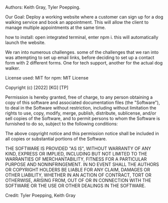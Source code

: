 Authors: Keith Gray, Tyler Poepping.

Our Goal: Deploy a working website where a customer can sign up for a dog walking service and book an appointment. This will allow the client to manage multiple appointments at the same time.

how to install: open integrated terminal, enter npm i. this will automatically launch the website.

We ran into numerous challenges. some of the challenges that we ran into was attempting to set up email links, before deciding to set up a contact form with 2 different forms. One for tech support, another for the actual dog walker. 




License used: MIT for npm: MIT License

Copyright (c) [2022] [KG] [TP]

Permission is hereby granted, free of charge, to any person obtaining a copy
of this software and associated documentation files (the "Software"), to deal
in the Software without restriction, including without limitation the rights
to use, copy, modify, merge, publish, distribute, sublicense, and/or sell
copies of the Software, and to permit persons to whom the Software is
furnished to do so, subject to the following conditions:

The above copyright notice and this permission notice shall be included in all
copies or substantial portions of the Software.

THE SOFTWARE IS PROVIDED "AS IS", WITHOUT WARRANTY OF ANY KIND, EXPRESS OR
IMPLIED, INCLUDING BUT NOT LIMITED TO THE WARRANTIES OF MERCHANTABILITY,
FITNESS FOR A PARTICULAR PURPOSE AND NONINFRINGEMENT. IN NO EVENT SHALL THE
AUTHORS OR COPYRIGHT HOLDERS BE LIABLE FOR ANY CLAIM, DAMAGES OR OTHER
LIABILITY, WHETHER IN AN ACTION OF CONTRACT, TORT OR OTHERWISE, ARISING FROM,
OUT OF OR IN CONNECTION WITH THE SOFTWARE OR THE USE OR OTHER DEALINGS IN THE
SOFTWARE.

Credit: Tyler Poepping, Keith Gray